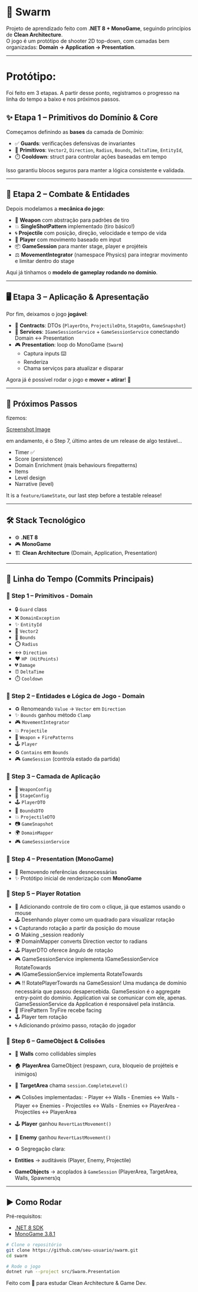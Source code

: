 # 🐝 Swarm

Projeto de aprendizado feito com **.NET 8 + MonoGame**, seguindo princípios de **Clean Architecture**.  
O jogo é um protótipo de shooter 2D top-down, com camadas bem organizadas: **Domain → Application → Presentation**.  

---
# Protótipo:
Foi feito em 3 etapas. A partir desse ponto, registramos o progresso na linha do tempo a baixo e nos próximos passos.

## ✨ Etapa 1 – Primitivos do Domínio & Core
Começamos definindo as **bases** da camada de Domínio:

- ✅ **Guards**: verificações defensivas de invariantes
- 🧩 **Primitivos**: `Vector2`, `Direction`, `Radius`, `Bounds`, `DeltaTime`, `EntityId`, 
- ⏱️ **Cooldown**: struct para controlar ações baseadas em tempo

Isso garantiu blocos seguros para manter a lógica consistente e validada.

---

## 🎯 Etapa 2 – Combate & Entidades
Depois modelamos a **mecânica do jogo**:

- 🔫 **Weapon** com abstração para padrões de tiro
- 💥 **SingleShotPattern** implementado (tiro básico!)
- 🌀 **Projectile** com posição, direção, velocidade e tempo de vida
- 🧍 **Player** com movimento baseado em input
- 📦 **GameSession** para manter stage, player e projéteis
- ⚖️ **MovementIntegrator** (namespace Physics) para integrar movimento e limitar dentro do stage

Aqui já tínhamos o **modelo de gameplay rodando no domínio**.

---

## 🖥️ Etapa 3 – Aplicação & Apresentação
Por fim, deixamos o jogo **jogável**:

- 📜 **Contracts**: DTOs (`PlayerDto`, `ProjectileDto`, `StageDto`, `GameSnapshot`)  
- 🔌 **Services**: `IGameSessionService` + `GameSessionService` conectando Domain ↔ Presentation
- 🎮 **Presentation**: loop do MonoGame (`Swarm`)  
  - Captura inputs ⌨️  
  - Renderiza
  - Chama serviços para atualizar e disparar  

Agora já é possível rodar o jogo e **mover + atirar**! 🚀

---

## 🚧 Próximos Passos
fizemos:

[Screenshot Image](./screen.png)

em andamento, é o Step 7, último antes de um release de algo testável...

- Timer ✅
- Score (persistence)
- Domain Enrichment (mais behaviours firepatterns)
- Items
- Level design
- Narrative (level)

It is a `feature/GameState`, our last step before a testable release!

---

## 🛠️ Stack Tecnológico
- ⚙️ **.NET 8**
- 🎮 **MonoGame**
- 🏗️ **Clean Architecture** (Domain, Application, Presentation)

---

## 📜 Linha do Tempo (Commits Principais)

### 🔹 Step 1 – Primitivos - Domain
- :lock: `Guard` class  
- :x: `DomainException`  
- :sparkles: `EntityId`  
- :triangular_ruler: `Vector2`  
- :straight_ruler: `Bounds`  
- :o: `Radius`  
- :left_right_arrow: `Direction`  
- :heart: `HP (HitPoints)`  
- :broken_heart: `Damage`  
- :alarm_clock: `DeltaTime`  
- :stopwatch: `Cooldown`

### 🔹 Step 2 – Entidades e Lógica de Jogo - Domain
- :recycle: Renomeando `Value` → `Vector` em `Direction`  
- :sparkles: `Bounds` ganhou método `Clamp`  
- :video_game: `MovementIntegrator`  
- :boom: `Projectile`  
- :gun: `Weapon` + `FirePatterns`  
- :joystick: `Player`  
- :recycle: `Contains` em `Bounds`  
- :video_game: `GameSession` (controla estado da partida)

### 🔹 Step 3 – Camada de Aplicação
- :gun: `WeaponConfig`  
- :art: `StageConfig`  
- :joystick: `PlayerDTO`  
- :straight_ruler: `BoundsDTO`  
- :boom: `ProjectileDTO`  
- :camera: `GameSnapshot`  
- :earth_africa: `DomainMapper`  
- :video_game: `GameSessionService`

### 🔹 Step 4 – Presentation (MonoGame)
- :broom: Removendo referências desnecessárias  
- :sparkles: Protótipo inicial de renderização com **MonoGame**

### 🔹 Step 5 – Player Rotation
- :gun: Adicionando controle de tiro com o clique, já que estamos usando o mouse  
- :joystick: Desenhando player como um quadrado para visualizar rotação  
- :cyclone: Capturando rotação a partir da posição do mouse  
- :recycle: Making _session readonly  
- :earth_africa: DomainMapper converts Direction vector to radians  
- :joystick: PlayerDTO oferece ângulo de rotação  
- :video_game: GameSessionService implementa IGameSessionService RotateTowards  
- :video_game: IGameSessionService implementa RotateTowards  
- :video_game: :bangbang: RotatePlayerTowards na GameSession! Uma mudança de domínio necessária que passou desapercebida. GameSession é o aggregate entry-point do domínio. Application vai se comunicar com ele, apenas. GameSessionService da Application é responsável pela instância.  
- :gun: IFirePattern TryFire recebe facing  
- :joystick: Player tem rotação  
- :cyclone: Adicionando próximo passo, rotação do jogador  

### 🔹 Step 6 – GameObject & Colisões
- :bricks: **Walls** como collidables simples
- :house: **PlayerArea** GameObject (respawn, cura, bloqueio de projéteis e inimigos)
- :checkered_flag: **TargetArea** chama `session.CompleteLevel()`
- :video_game: Colisões implementadas:
      - Player ↔ Walls
      - Enemies ↔ Walls
      - Player ↔ Enemies
      - Projectiles ↔ Walls
      - Enemies ↔ PlayerArea
      - Projectiles ↔ PlayerArea

- :joystick: **Player** ganhou `RevertLastMovement()`
- :space_invader: **Enemy** ganhou `RevertLastMovement()`

- :recycle: Segregação clara:
- **Entities** → auditáveis (Player, Enemy, Projectile)
- **GameObjects** → acoplados à `GameSession` (PlayerArea, TargetArea, Walls, Spawners)q



---

## ▶️ Como Rodar

Pré-requisitos:
- [.NET 8 SDK](https://dotnet.microsoft.com/en-us/download/dotnet/8.0)
- [MonoGame 3.8.1](https://monogame.net/)

```bash
# Clone o repositório
git clone https://github.com/seu-usuario/swarm.git
cd swarm

# Rode o jogo
dotnet run --project src/Swarm.Presentation
```

Feito com 💙 para estudar Clean Architecture & Game Dev.  
